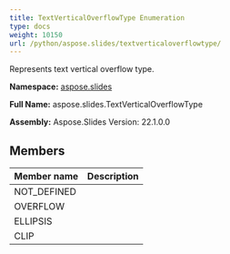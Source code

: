 ```yaml
---
title: TextVerticalOverflowType Enumeration
type: docs
weight: 10150
url: /python/aspose.slides/textverticaloverflowtype/
---
```


Represents text vertical overflow type.

**Namespace:** [aspose.slides](/python/aspose.slides/)

**Full Name:** aspose.slides.TextVerticalOverflowType

**Assembly:**  Aspose.Slides Version: 22.1.0.0

## **Members**
|**Member name**|**Description**|
| :- | :- |
|NOT_DEFINED||
|OVERFLOW||
|ELLIPSIS||
|CLIP||
